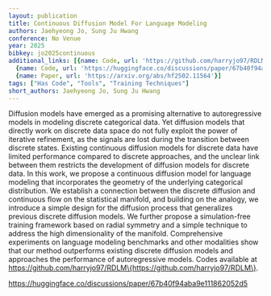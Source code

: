 ```yaml
---
layout: publication
title: Continuous Diffusion Model For Language Modeling
authors: Jaehyeong Jo, Sung Ju Hwang
conference: No Venue
year: 2025
bibkey: jo2025continuous
additional_links: [{name: Code, url: 'https://github.com/harryjo97/RDLM\{https://github.com/harryjo97/RDLM\'},
  {name: Code, url: 'https://huggingface.co/discussions/paper/67b40f94aba9e111862052d5'},
  {name: Paper, url: 'https://arxiv.org/abs/hf2502.11564'}]
tags: ["Has Code", "Tools", "Training Techniques"]
short_authors: Jaehyeong Jo, Sung Ju Hwang
---
```

Diffusion models have emerged as a promising alternative to autoregressive models in modeling discrete categorical data. Yet diffusion models that directly work on discrete data space do not fully exploit the power of iterative refinement, as the signals are lost during the transition between discrete states. Existing continuous diffusion models for discrete data have limited performance compared to discrete approaches, and the unclear link between them restricts the development of diffusion models for discrete data. In this work, we propose a continuous diffusion model for language modeling that incorporates the geometry of the underlying categorical distribution. We establish a connection between the discrete diffusion and continuous flow on the statistical manifold, and building on the analogy, we introduce a simple design for the diffusion process that generalizes previous discrete diffusion models. We further propose a simulation-free training framework based on radial symmetry and a simple technique to address the high dimensionality of the manifold. Comprehensive experiments on language modeling benchmarks and other modalities show that our method outperforms existing discrete diffusion models and approaches the performance of autoregressive models. Codes available at https://github.com/harryjo97/RDLM\{https://github.com/harryjo97/RDLM\}.

https://huggingface.co/discussions/paper/67b40f94aba9e111862052d5